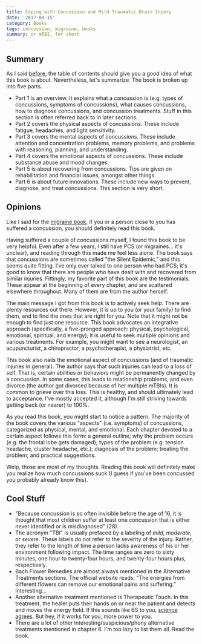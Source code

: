 ```yaml
---
title: Coping with Concussion and Mild Traumatic Brain Injury 
date: '2017-08-15'
category: Books
tags: concussion, migraine, books 
summary: or mTBI, for short
---
```


## Summary 
As I said [before](http://blog.pencilflip.com/mycelium-running.html), the table of contents should give you a good idea of what this book is about. Nevertheless, let's summarize. The book is broken up into five parts. 

* Part 1 is an overview. It explains what a concussion is (e.g. types of concussions, symptoms of concussions), what causes concussions, how to diagnose concussions, and concussion treatments. Stuff in this section is often referred back to in later sections.
* Part 2 covers the physical aspects of concussions. These include fatigue, headaches, and light sensitivity.
* Part 3 covers the mental aspects of concussions. These include attention and concentration problems, memory problems, and problems with reasoning, planning, and understanding.
* Part 4 covers the emotional aspects of concussions. These include substance abuse and mood changes.
* Part 5 is about recovering from concussions. Tips are given on rehabilitation and financial issues, amongst other things.
* Part 6 is about future innovations. These include new ways to prevent, diagnose, and treat concussions. This section is very short.

## Opinions
Like I said for the [migraine book](http://blog.pencilflip.com/migraine.html), if you or a person close to you has suffered a concussion, you should definitely read this book. 

Having suffered a couple of concussions myself, I found this book to be very helpful. Even after a few years, I still have PCS (or migraines... it's unclear), and reading through this made me feel less alone. The book says that concussions are sometimes called "the Silent Epidemic," and this seems quite fitting. I've only ever talked to one person who had PCS; it's good to know that there are people who have dealt with and recovered from similar injuries. Fittingly, my favorite part of this book are the testimonials. These appear at the beginning of every chapter, and are scattered elsewhere throughout. Many of them are from the author herself.

The main message I got from this book is to actively seek help. There are plenty resources out there. However, it is up to you (or your family) to find them, and to find the ones that are right for you. Note that it might not be enough to find just one resource. This book advocates an integrative approach (specifically, a five-pronged approach: physical, psychological, emotional, spiritual, and energy); it is useful to seek multiple opinions and various treatments. For example, you might want to see a neurologist, an acupuncturist, a chiropractor, a psychotherapist, a physiatrist, etc. 

This book also nails the emotional aspect of concussions (and of traumatic injuries in general). The author says that such injuries can lead to a loss of self. That is, certain abilities or behaviors might be permanently changed by a concussion. In some cases, this leads to relationship problems, and even divorce (the author got divorced because of her multiple mTBIs). It is common to grieve over this loss. This is healthy, and should ultimately lead to acceptance. I've mostly accepted it, although I'm still striving towards getting back (or nearer) to 100%. 

As you read this book, you might start to notice a pattern. The majority of the book covers the various "aspects" (i.e. symptoms) of concussions, categorized as physical, mental, and emotional. Each chapter devoted to a certain aspect follows this form: a general outline; why the problem occurs (e.g. the frontal lobe gets damaged); types of the problem (e.g. tension headache, cluster headache, etc.); diagnosis of the problem; treating the problem; and practical suggestions.

Welp, those are most of my thoughts. Reading this book will definitely make you realize how much concussions suck (I guess if you've been concussed you probably already know this).

## Cool Stuff

* "Because concussion is so often invisible before the age of 16, it is thought that most children suffer at least one concussion that is either never identified or is misdiagnosed" (28).
* The acronym "TBI" is usually prefaced by a labeling of *mild*, *moderate*, or *severe*. These labels do not refer to the severity of the injury. Rather, they refer to the length of time a person lacks awareness of his or her environment following impact. The time ranges are zero to sixty minutes, one hour to twenty-four hours, and twenty-four hours plus, respectively.
* Bach Flower Remedies are almost always mentioned in the Alternative Treatments sections. The official website reads: "The energies from different flowers can remove our emotional pains and suffering." Interesting...
* Another alternative treatment mentioned is Therapeutic Touch. In this treatment, the healer puts their hands on or near the patient and detects and moves the energy field. If this sounds like BS to you, [science agrees]( https://en.wikipedia.org/wiki/Therapeutic_touch ). But hey, if it works for you, more power to you.
* There are a lot of other interesting/suspicious/phony alternative treatments mentioned in chapter 6. I'm too lazy to list them all. Read the book. 
